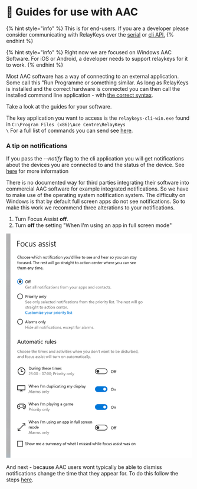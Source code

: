 # 💬 Guides for use with AAC

{% hint style="info" %}
This is for end-users. If you are a developer please consider communicating with RelayKeys over the [serial](../relaykeys-serial.md) or [cli API.](../relaykeys-cli.md)
{% endhint %}

{% hint style="info" %}
Right now we are focused on Windows AAC Software. For iOS or Android, a developer needs to support relaykeys for it to work.
{% endhint %}

Most AAC software has a way of connecting to an external application. Some call this "Run Programme or something similar. As long as RelayKeys is installed and the correct hardware is connected you can then call the installed command line application - with [the correct syntax](../../../technical/reference.html).

Take a look at the guides for your software.

The key application you want to access is the `relaykeys-cli-win.exe` found in `C:\Program Files (x86)\Ace Centre\RelayKeys`\
`\` For a full list of commands you can send see [here](../relaykeys-cli.md).

### A tip on notifications

If you pass the _--notify_ flag to the cli application you will get notifications about the devices you are connected to and the status of the device. See [here](../relaykeys-cli.md#optional-extra-flag-notfiy) for more information

There is no documented way for third parties integrating their software into commercial AAC software for example integrated notifications. So we have to make use of the operating system notification system. The difficulty on Windows is that by default full screen apps do not see notifications. So to make this work we recommend three alterations to your notifications.

1. Turn Focus Assist **off**.
2. Turn **off** the setting "When I'm using an app in full screen mode"

![](../../.gitbook/assets/focus-assist.png)

And next - because AAC users wont typically be able to dismiss notifications change the time that they appear for. To do this follow the steps [here](https://www.tenforums.com/tutorials/6175-change-how-long-show-notifications-windows-10-a.html).
